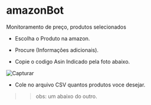 # amazonBot
 Monitoramento de preço, produtos selecionados

- Escolha o Produto na amazon.

- Procure (Informações adicionais).

- Copie o codigo Asin Indicado pela foto abaixo.

![Capturar](https://user-images.githubusercontent.com/107477302/198192079-f6da6368-c146-49a7-8e41-ba81b4ff51dc.PNG)

- Cole no arquivo CSV quantos produtos voce desejar.

>> obs: um abaixo do outro.
